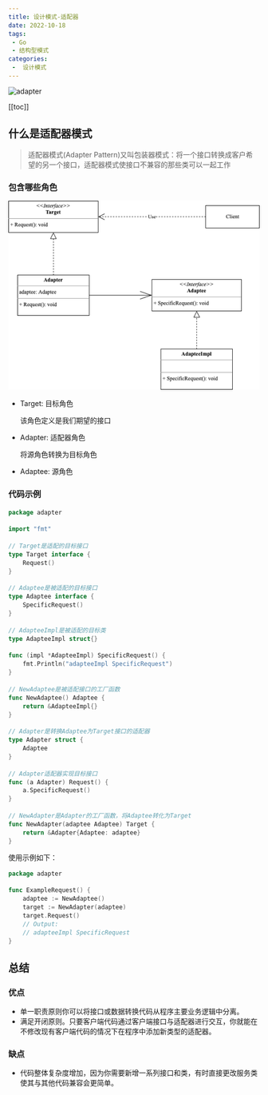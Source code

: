 ```yaml
---
title: 设计模式-适配器
date: 2022-10-18
tags:
 - Go
 - 结构型模式
categories:
 -  设计模式
---
```


![adapter](https://refactoringguru.cn/images/patterns/content/adapter/adapter-zh-2x.png)

<!-- more -->

[[toc]]

## 什么是适配器模式

> 适配器模式(Adapter Pattern)又叫包装器模式：将一个接口转换成客户希望的另一个接口，适配器模式使接口不兼容的那些类可以一起工作

### 包含哪些角色

![适配器](../images/adapter.png)

- Target: 目标角色

  该角色定义是我们期望的接口

- Adapter: 适配器角色
  
  将源角色转换为目标角色

- Adaptee: 源角色

### 代码示例

```go
package adapter

import "fmt"

// Target是适配的目标接口
type Target interface {
	Request()
}

// Adaptee是被适配的目标接口
type Adaptee interface {
	SpecificRequest()
}

// AdapteeImpl是被适配的目标类
type AdapteeImpl struct{}

func (impl *AdapteeImpl) SpecificRequest() {
	fmt.Println("adapteeImpl SpecificRequest")
}

// NewAdaptee是被适配接口的工厂函数
func NewAdaptee() Adaptee {
	return &AdapteeImpl{}
}

// Adapter是转换Adaptee为Target接口的适配器
type Adapter struct {
	Adaptee
}

// Adapter适配器实现目标接口
func (a Adapter) Request() {
	a.SpecificRequest()
}

// NewAdapter是Adapter的工厂函数，将Adaptee转化为Target
func NewAdapter(adaptee Adaptee) Target {
	return &Adapter{Adaptee: adaptee}
}
```

使用示例如下：

```go
package adapter

func ExampleRequest() {
	adaptee := NewAdaptee()
	target := NewAdapter(adaptee)
	target.Request()
	// Output:
	// adapteeImpl SpecificRequest
}
```

## 总结

### 优点

- 单一职责原则你可以将接口或数据转换代码从程序主要业务逻辑中分离。
- 满足开闭原则。只要客户端代码通过客户端接口与适配器进行交互，你就能在不修改现有客户端代码的情况下在程序中添加新类型的适配器。

### 缺点

- 代码整体复杂度增加，因为你需要新增一系列接口和类，有时直接更改服务类使其与其他代码兼容会更简单。
